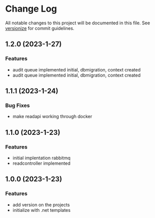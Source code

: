 # Change Log

All notable changes to this project will be documented in this file. See [versionize](https://github.com/versionize/versionize) for commit guidelines.

<a name="1.2.0"></a>
## 1.2.0 (2023-1-27)

### Features

* audit queue implemented initial, dbmigration, context created
* audit queue implemented initial, dbmigration, context created

<a name="1.1.1"></a>
## 1.1.1 (2023-1-24)

### Bug Fixes

* make readapi working through docker

<a name="1.1.0"></a>
## 1.1.0 (2023-1-23)

### Features

* initial implentation rabbitmq
* readcontroller implemented

<a name="1.0.0"></a>
## 1.0.0 (2023-1-23)

### Features

* add version on the projects
* initialize with .net templates

